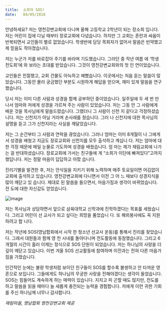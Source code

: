 ```yaml
---
title:  소희의 SOS!
date:   04/05/2018
---
```


안녕하세요? 저는 영천강변교회에 다니며 올해 고등학교 2학년이 되는 장소희
입니다. 저는 어린이 집에 다닐 때부터 장로교회에 다녔습니다. 하지만 그 교회는
혼란과 싸움이 반복되면서 교인들이 별로 없었습니다. 학생반에 담당 목회자가
없어서 말씀은 빈약했고 제 믿음도 작아졌습니다.

저는 누군가 저를 바로잡아 주기를 바라며 기도했습니다. 그러던 중 작년 여름
에 ‘학생전도회’에 와 보라는 초대를 받았습니다. 그것이 영천강변교회와의 첫 인
연이었습니다.

교인들은 친절했고, 교회 건물도 아늑하고 예뻤습니다. 이곳에서는 처음 듣는
말씀이 많았습니다. 그동안 몰라 궁금했던 부분도 시원하게 해답을 얻으며, 재미
있게 말씀을 연구했습니다.

당시 저는 이미 다른 사람과 성경을 함께 공부하던 중이었습니다. 일주일에 두
세 번 만나서 엄마와 저에게 성경을 가르쳐 주는 사람이 있었습니다. 저는 그동
안 그 사람에게 배운 것을 목사님에게 말씀드렸습니다. 그랬더니 그 사람이 신천
지 같다고 걱정하셨습니다. 저는 신천지가 아닐 거라며 손사래를 쳤습니다. 그러
나 신천지에 대한 목사님의 설명을 듣고 그가 신천지라는 사실을 깨달았습니다.

저는 그 순간부터 그 사람과 연락을 끊었습니다. 그러나 엄마는 이미 8개월이
나 그에게서 성경을 배웠고 지금도 장로교회와 신천지를 모두 출석하고 계십니
다. 저는 엄마에 대한 걱정 때문에 매일 눈물로 기도하며 성경을 배웠습니다. 엄
마는 제가 재림교회에 나가는 걸 반대하셨습니다. 장로교회에 가서는 친구들에
게 “소희가 이단에 빠져있다”고까지 했답니다. 저는 정말 마음이 답답하고 아팠
습니다.

진리기별을 발견한 후, 저는 안식일을 지키기 위해 노력하며 매주 토요일이면 어김없이 교회에 출석하고 있습니다.
영천강변교회에 다니면서 이전 그 어
느 때보다 성경지식을 많이 깨닫고 있
습니다. 제대로 된 말씀을 들으면서,
마음가짐과 생각이 바뀌었습니다. 전
도에 대한 자신감도 얻었습니다.

![image](https://user-images.githubusercontent.com/10376491/39667650-b5d909b6-5080-11e8-8ad9-831af6947c77.png)

저는 목사님과 상담하면서 앞으로
삼육대학교 신학과에 진학하겠다는
목표를 세웠습니다. 그리고 어린이 선
교사가 되고 싶다는 희망을 품었습니
다. 또 해외봉사에도 꼭 지원하려고 합
니다.

저는 작년에 SOS(영남합회에서 시작
한 청소년 선교사 운동)를 통해서 진리를 찾았습니다. 그래서 대원들과 함께 영
천 시내를 돌아다니며 전도활동에 동참했습니다. 그리고 6개월의 시간이 흘러
이제는 정식으로 SOS 단원이 되었습니다. 저는 하나님의 사랑을 더 깊이 깨닫고
있습니다. 이번 겨울 SOS 선교활동에 참여하며 이전과는 전혀 다른 마음가짐을
가졌습니다.

인간적인 눈에는 불량 학생처럼 보이던 친구들이 SOS를 할수록 불쌍하고 안
타까운 영혼으로 보입니다. 그들에게도 하나님의 무궁한 사랑을 전해야겠다는
생각이 들었습니다. SOS는 힘들어도 계속하게 하는 매력이 있습니다. 지치고 피
곤할 때도 많지만, 전도를 하고 말씀을 읽을 때마다 늘 새롭게 충전되는 능력을
경험합니다. 저에게 이런 귀한 기회를 주신 하나님께 너무나 감사합니다.

_재림마을, 영남합회 영천강변교회 제공_